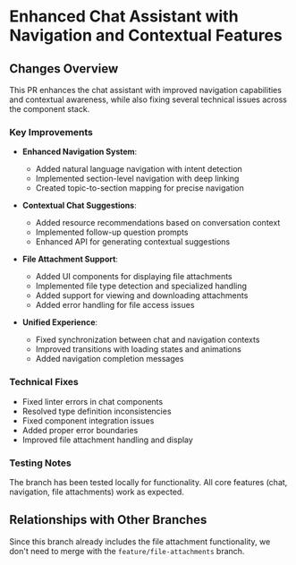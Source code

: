 # Enhanced Chat Assistant with Navigation and Contextual Features

## Changes Overview

This PR enhances the chat assistant with improved navigation capabilities and contextual awareness, while also fixing several technical issues across the component stack.

### Key Improvements

- **Enhanced Navigation System**: 
  - Added natural language navigation with intent detection
  - Implemented section-level navigation with deep linking 
  - Created topic-to-section mapping for precise navigation

- **Contextual Chat Suggestions**: 
  - Added resource recommendations based on conversation context
  - Implemented follow-up question prompts
  - Enhanced API for generating contextual suggestions

- **File Attachment Support**:
  - Added UI components for displaying file attachments
  - Implemented file type detection and specialized handling
  - Added support for viewing and downloading attachments
  - Added error handling for file access issues

- **Unified Experience**: 
  - Fixed synchronization between chat and navigation contexts
  - Improved transitions with loading states and animations
  - Added navigation completion messages

### Technical Fixes

- Fixed linter errors in chat components
- Resolved type definition inconsistencies
- Fixed component integration issues
- Added proper error boundaries
- Improved file attachment handling and display

### Testing Notes

The branch has been tested locally for functionality. All core features (chat, navigation, file attachments) work as expected.

## Relationships with Other Branches

Since this branch already includes the file attachment functionality, we don't need to merge with the `feature/file-attachments` branch. 